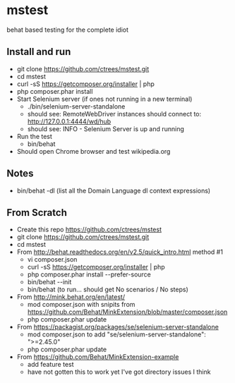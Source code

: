 # mstest
behat based testing for the complete idiot

## Install and run
- git clone https://github.com/ctrees/mstest.git
- cd mstest
- curl -sS https://getcomposer.org/installer | php
- php composer.phar install
- Start Selenium server (if ones not running in a new terminal)
    - ./bin/selenium-server-standalone
	- should see: RemoteWebDriver instances should connect to: http://127.0.0.1:4444/wd/hub
    - should see: INFO - Selenium Server is up and running
- Run the test
    - bin/behat
- Should open Chrome browser and test wikipedia.org

## Notes
- bin/behat -dl (list all the Domain Language dl context expressions)

## From Scratch
- Create this repo https://github.com/ctrees/mstest
- git clone https://github.com/ctrees/mstest.git
- cd mstest
- From http://behat.readthedocs.org/en/v2.5/quick_intro.html method #1
    - vi composer.json
	- curl -sS https://getcomposer.org/installer | php
	- php composer.phar install --prefer-source
	- bin/behat --init
	- bin/behat (to run... should get No scenarios / No steps)
- From http://mink.behat.org/en/latest/
    - mod composer.json with snipits from https://github.com/Behat/MinkExtension/blob/master/composer.json
	- php composer.phar update
- From https://packagist.org/packages/se/selenium-server-standalone
    - mod composer.json to add "se/selenium-server-standalone": ">=2.45.0"
	- php composer.phar update
- From https://github.com/Behat/MinkExtension-example
    - add feature test
	- have not gotten this to work yet I've got directory issues I think